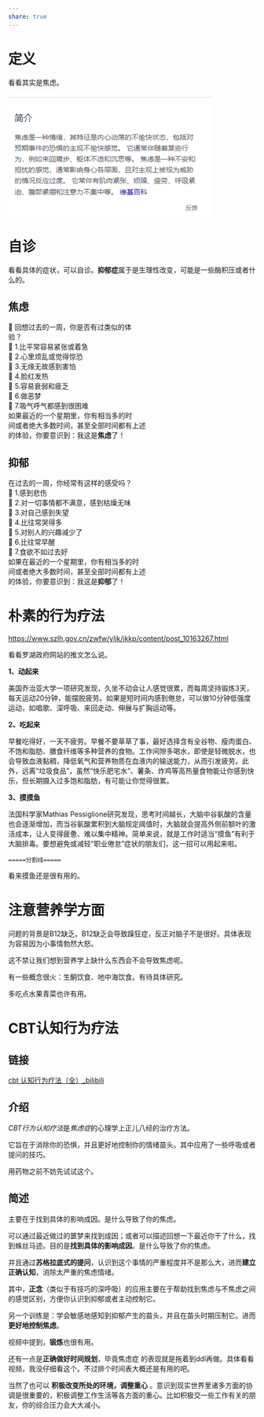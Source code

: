```yaml
---  
share: true  
---  
```

  
# 定义  
  
看看其实是焦虑。  
  
![Pasted image 20240727230414.png](./_assets/Pasted%20image%2020240727230414.png)  
  
# 自诊  
  
看看具体的症状，可以自诊。**抑郁症**属于是生理性改变，可能是一些酶积压或者什么的。  
  
## 焦虑  
  
 回想过去的一周，你是否有过类似的体  
验？  
 1.比平常容易紧张或着急  
 2.心里烦乱或觉得惊恐  
 3.无缘无故感到害怕  
 4.脸红发热  
 5.容易衰弱和疲乏  
 6.做恶梦  
 7.吸气呼气都感到很困难  
如果最近的一个星期里，你有相当多的时  
间或者绝大多数时间，甚至全部时间都有上述  
的体验，你要意识到：我这是**焦虑**了！  
  
## 抑郁  
  
在过去的一周，你经常有这样的感受吗？  
 1.感到悲伤  
 2.对一切事情都不满意，感到枯燥无味  
 3.对自己感到失望  
 4.比往常哭得多  
 5.对别人的兴趣减少了  
 6.比往常早醒  
 7.食欲不如过去好  
如果在最近的一个星期里，你有相当多的时  
间或者绝大多数时间，甚至全部时间都有上述  
的体验，你要意识到：我这是**抑郁**了！  
  
# 朴素的行为疗法  
  
https://www.szlh.gov.cn/zwfw/yljk/jkkp/content/post_10163267.html  
  
看看罗湖政府网站的推文怎么说。  
  
**1、动起来**  
  
美国乔治亚大学一项研究发现，久坐不动会让人感觉很累，而每周坚持锻炼3天，每天运动20分钟，能摆脱疲劳。如果是短时间内感到倦怠，可以做10分钟低强度运动，如唱歌、深呼吸、来回走动、伸展与扩胸运动等。  
  
**2、吃起来**  
  
早餐吃得好，一天不疲劳。早餐不要草草了事，最好选择含有全谷物、瘦肉蛋白、不饱和脂肪、膳食纤维等多种营养的食物。工作间隙多喝水，即使是轻微脱水，也会导致血液黏稠，降低氧气和营养物质在血液内的输送能力，从而引发疲劳。此外，远离“垃圾食品”，虽然“快乐肥宅水”、薯条、炸鸡等高热量食物能让你感到快乐，但长期摄入过多饱和脂肪，有可能让你觉得很累。  
  
**3、摸摸鱼**  
  
法国科学家Mathias Pessiglione研究发现，思考时间越长，大脑中谷氨酸的含量也会逐渐增加，而当谷氨酸累积到大脑规定阈值时，大脑就会提高外侧前额叶的激活成本，让人变得疲惫、难以集中精神。简单来说，就是工作时适当“摸鱼”有利于大脑排毒。要想避免或减轻“职业倦怠”症状的朋友们，这一招可以用起来啦。  
  
`=====分割线=====`  
  
看来摸鱼还是很有用的。  
  
# 注意营养学方面  
  
问题的背景是B12缺乏。B12缺乏会导致躁狂症，反正对脑子不是很好。具体表现为容易因为小事情勃然大怒。  
  
这不禁让我们想到营养学上缺什么东西会不会导致焦虑呢。  
  
有一些概念很火：生酮饮食、地中海饮食。有待具体研究。  
  
多吃点水果青菜也许有用。  
  
# CBT认知行为疗法  
  
## 链接  
  
[cbt 认知行为疗法（全）\_bilibili](https://www.bilibili.com/video/BV1cD4y1z7LH/)  
  
## 介绍  
  
*CBT行为认知疗法*是*焦虑症*的心理学上正儿八经的治疗方法。  
  
它旨在于消除你的恐惧，并且更好地控制你的情绪苗头。其中应用了一些呼吸或者提问的技巧。  
  
用药物之前不妨先试试这个。  
  
## 简述  
  
主要在于找到具体的影响成因。是什么导致了你的焦虑。  
  
可以通过最近做过的噩梦来找到成因；或者可以描述回想一下最近你干了什么，找到蛛丝马迹。目的是**找到具体的影响成因**。是什么导致了你的焦虑。  
  
并且通过**苏格拉底式的提问**，认识到这个事情的严重程度并不是那么大，进而**建立正确认知**，消除太严重的焦虑情绪。  
  
其中，**正念**（类似于有技巧的深呼吸）的应用主要在于帮助找到焦虑与不焦虑之间的感觉区别，方便你认识到抑郁或者主动控制它。  
  
另一个训练是：学会敏感地感知到抑郁产生的苗头，并且在苗头时期压制它。进而**更好地控制焦虑**。  
  
视频中提到，**锻炼**也很有用。  
  
还有一点是**正确做好时间规划**，毕竟焦虑症 的表现就是拖着到ddl再做。具体看看视频，我没仔细看这个。不过排个时间表大概还是有用的吧。  
  
当然了也可以 **积极改变所处的环境，调整重心** 。意识到现实世界里诸多方面的协调是很重要的，积极调整工作生活等各方面的重心。比如积极交一些工作有关的朋友，你的综合压力会大大减小。